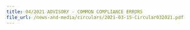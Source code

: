 ```yaml
---
title: 04/2021 ADVISORY - COMMON COMPLIANCE ERRORS
file_url: /news-and-media/circulars/2021-03-15-Circular032021.pdf
---
```

